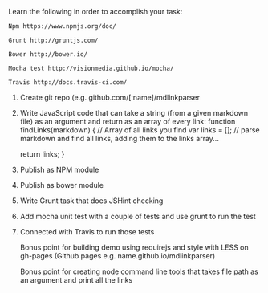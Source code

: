 Learn the following in order to accomplish your task:

    Npm https://www.npmjs.org/doc/

    Grunt http://gruntjs.com/

    Bower http://bower.io/

    Mocha test http://visionmedia.github.io/mocha/

    Travis http://docs.travis-ci.com/

1. Create git repo (e.g. github.com/[:name]/mdlinkparser
2. Write JavaScript code that can take a string (from a given markdown file) as an argument and return as an array of every link:
function findLinks(markdown) {
    // Array of all links you find
    var links = [];
    // parse markdown and find all links, adding them to the links array...
    
    return links;
}
3. Publish as NPM module
4. Publish as bower module
5. Write Grunt task that does JSHint checking
6. Add mocha unit test with a couple of tests and use grunt to run the test
7. Connected with Travis to run those tests

    Bonus point for building demo using requirejs and style with LESS on gh-pages (Github pages e.g. name.github.io/mdlinkparser)

    Bonus point for creating node command line tools that takes file path as an argument and print all the links
